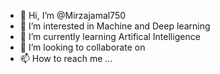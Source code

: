 - 👋 Hi, I’m @Mirzajamal750
- 👀 I’m interested in Machine and Deep learning
- 🌱 I’m currently learning Artifical Intelligence
- 💞️ I’m looking to collaborate on 
- 📫 How to reach me ...

<!---
Mirzajamal750/Mirzajamal750 is a ✨ special ✨ repository because its `README.md` (this file) appears on your GitHub profile.
You can click the Preview link to take a look at your changes.
--->
